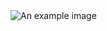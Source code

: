 <img src="https://example.com/image.jpg](https://i.giphy.com/media/v1.Y2lkPTc5MGI3NjExYmczNnc5bndidzRtcmIydmdzaDZ4c2Jpb3Nnb3NsOGh2YTJxNHlkbyZlcD12MV9pbnRlcm5hbF9naWZfYnlfaWQmY3Q9Zw/DHBGehJ3FSZEygszX3/giphy.gif" alt="An example image">
